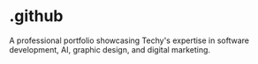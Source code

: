 # .github
A professional portfolio showcasing Techy's expertise in software development, AI, graphic design, and digital marketing.
